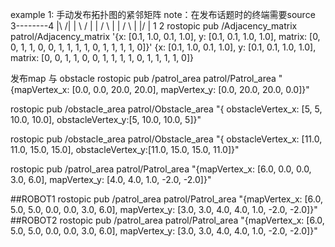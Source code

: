 
example 1:
手动发布拓扑图的紧邻矩阵
note：在发布话题时的终端需要source
3--------4
|\      /|
|  \  /  |
|   / \  |
|  /   \ |
|/      \|
1        2
rostopic pub /Adjacency_matrix patrol/Adjacency_matrix '{x: [0.1, 1.0, 0.1, 1.0], y: [0.1, 0.1, 1.0, 1.0], matrix: [0, 0, 1, 1, 0, 0, 1, 1, 1, 1, 0, 1, 1, 1, 1, 0]}'
                                                       {x: [0.1, 1.0, 0.1, 1.0], 
                                                        y: [0.1, 0.1, 1.0, 1.0], matrix: [0, 0, 1, 1, 
                                                                                          0, 0, 1, 1, 
                                                                                          1, 1, 0, 1, 
                                                                                          1, 1, 1, 0]}


发布map 与 obstacle
rostopic pub /patrol_area patrol/Patrol_area "{mapVertex_x: [0.0, 0.0, 20.0, 20.0], mapVertex_y: [0.0, 20.0, 20.0, 0.0]}"

rostopic pub /obstacle_area patrol/Obstacle_area "{ obstacleVertex_x: [5, 5, 10.0, 10.0], obstacleVertex_y:[5, 10.0, 10.0, 5]}"

rostopic pub /obstacle_area patrol/Obstacle_area "{ obstacleVertex_x: [11.0, 11.0, 15.0, 15.0], obstacleVertex_y:[11.0, 15.0, 15.0, 11.0]}"

rostopic pub /patrol_area patrol/Patrol_area "{mapVertex_x: [6.0, 0.0, 0.0, 3.0, 6.0], 
                                               mapVertex_y: [4.0, 4.0, 1.0, -2.0, -2.0]}"

##ROBOT1
rostopic pub /patrol_area patrol/Patrol_area "{mapVertex_x: [6.0, 5.0, 5.0, 0.0, 0.0, 3.0, 6.0], 
                                               mapVertex_y: [3.0, 3.0, 4.0, 4.0, 1.0, -2.0, -2.0]}"
##ROBOT2
rostopic pub /patrol_area patrol/Patrol_area "{mapVertex_x: [6.0, 5.0, 5.0, 0.0, 0.0, 3.0, 6.0], 
                                               mapVertex_y: [3.0, 3.0, 4.0, 4.0, 1.0, -2.0, -2.0]}"